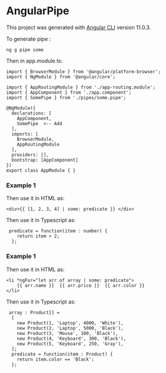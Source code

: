 # AngularPipe

This project was generated with [Angular CLI](https://github.com/angular/angular-cli) version 11.0.3.

To generate pipe :

```
ng g pipe some
```
Then in app.module.ts:

```
import { BrowserModule } from '@angular/platform-browser';
import { NgModule } from '@angular/core';

import { AppRoutingModule } from './app-routing.module';
import { AppComponent } from './app.component';
import { SomePipe } from './pipes/some.pipe';

@NgModule({
  declarations: [
    AppComponent,
    SomePipe  <-- Add 
  ],
  imports: [
    BrowserModule,
    AppRoutingModule
  ],
  providers: [],
  bootstrap: [AppComponent]
})
export class AppModule { }

```

###  Example 1
Then use it in HTML as:

```
<div>{{ [1, 2, 3, 4] | some: predicate }} </div>
```
Then use it in Typescript as:

```
 predicate = function(item : number) {
    return item > 2;
  };
```


###  Example 1
Then use it in HTML as:

```
<li *ngFor="let arr of array | some: predicate">
    {{ arr.name }}  {{ arr.price }}  {{ arr.color }}
</li>
```
Then use it in Typescript as:

```
 array : Product[] = 
  [
    new Product(1, 'Laptop', 4000, 'White'), 
    new Product(2, 'Laptop', 5000, 'Black'), 
    new Product(3, 'Mouse', 100, 'Black'), 
    new Product(4, 'Keyboard', 300, 'Black'),
    new Product(5, 'Keyboard', 250, 'Gray'),
  ];
  predicate = function(item : Product) {
    return item.color == 'Black';
  };
```
